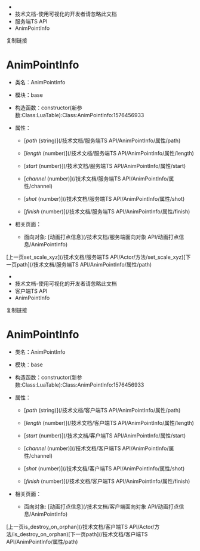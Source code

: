   * [](/)
  * 技术文档-使用可视化的开发者请忽略此文档
  * 服务端TS API
  * AnimPointInfo

复制链接

# AnimPointInfo

  * 类名：AnimPointInfo

  * 模块：base

  * 构造函数：constructor(新参数:Class:LuaTable):Class:AnimPointInfo:1576456933

  * 属性：

    * [_path_ (string)](/技术文档/服务端TS API/AnimPointInfo/属性/path)

    * [_length_ (number)](/技术文档/服务端TS API/AnimPointInfo/属性/length)

    * [_start_ (number)](/技术文档/服务端TS API/AnimPointInfo/属性/start)

    * [_channel_ (number)](/技术文档/服务端TS API/AnimPointInfo/属性/channel)

    * [_shot_ (number)](/技术文档/服务端TS API/AnimPointInfo/属性/shot)

    * [_finish_ (number)](/技术文档/服务端TS API/AnimPointInfo/属性/finish)

  * 相关页面：

    * 面向对象: [动画打点信息](/技术文档/服务端面向对象 API/动画打点信息/AnimPointInfo)

[上一页set_scale_xyz](/技术文档/服务端TS
API/Actor/方法/set_scale_xyz)[下一页path](/技术文档/服务端TS API/AnimPointInfo/属性/path)


  * [](/)
  * 技术文档-使用可视化的开发者请忽略此文档
  * 客户端TS API
  * AnimPointInfo

复制链接

# AnimPointInfo

  * 类名：AnimPointInfo

  * 模块：base

  * 构造函数：constructor(新参数:Class:LuaTable):Class:AnimPointInfo:1576456933

  * 属性：

    * [_path_ (string)](/技术文档/客户端TS API/AnimPointInfo/属性/path)

    * [_length_ (number)](/技术文档/客户端TS API/AnimPointInfo/属性/length)

    * [_start_ (number)](/技术文档/客户端TS API/AnimPointInfo/属性/start)

    * [_channel_ (number)](/技术文档/客户端TS API/AnimPointInfo/属性/channel)

    * [_shot_ (number)](/技术文档/客户端TS API/AnimPointInfo/属性/shot)

    * [_finish_ (number)](/技术文档/客户端TS API/AnimPointInfo/属性/finish)

  * 相关页面：

    * 面向对象: [动画打点信息](/技术文档/客户端面向对象 API/动画打点信息/AnimPointInfo)

[上一页is_destroy_on_orphan](/技术文档/客户端TS
API/Actor/方法/is_destroy_on_orphan)[下一页path](/技术文档/客户端TS
API/AnimPointInfo/属性/path)


